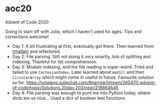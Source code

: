 # aoc20
Advent of Code 2020

Going to start off with Julia, which I haven't used for ages. Tips and corrections welcome!

- Day 1: A bit frustrating at first, eventually got there. Then learned from [trhallam](https://github.com/trhallam) and refactored.
- Day 2: File parsing. Still not doing it very smartly, lots of splitting and indexing. Thankful for list comprehension.
- Day 3: Modulo indexing, and the file reading is super-weird. Tried and failed to use `CartesianIndex`. Later learned about `mod1()` and then `CircularArray` which might come in useful in future. Favourite solution so far: https://julialang.zulipchat.com/#narrow/stream/265470-advent-of-code/topic/Solutions.20day.203/near/218664645 
- Day 4: File parsing was enough to punt me into Python today, where dicts are so nice... Used a dict of boolean test functions.
